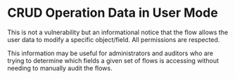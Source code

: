 # CRUD Operation Data in User Mode

This is not a vulnerability but an informational notice that the flow allows the user data to 
modify a specific object/field. All permissions are respected.

This information may be useful for administrators and auditors who are trying to determine
which fields a given set of flows is accessing without needing to manually audit the flows.

